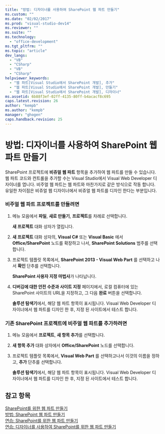 ```yaml
---
title: "방법: 디자이너를 사용하여 SharePoint 웹 파트 만들기"
ms.custom: ""
ms.date: "02/02/2017"
ms.prod: "visual-studio-dev14"
ms.reviewer: ""
ms.suite: ""
ms.technology: 
  - "office-development"
ms.tgt_pltfrm: ""
ms.topic: "article"
dev_langs: 
  - "VB"
  - "CSharp"
  - "VB"
  - "CSharp"
helpviewer_keywords: 
  - "웹 파트[Visual Studio에서 SharePoint 개발], 추가"
  - "웹 파트[Visual Studio에서 SharePoint 개발], 만들기"
  - "웹 파트[Visual Studio에서 SharePoint 개발], 디자이너"
ms.assetid: 6b88f3ef-02ff-4135-80ff-b4acacf8c695
caps.latest.revision: 26
author: "kempb"
ms.author: "kempb"
manager: "ghogen"
caps.handback.revision: 25
---
```

# 방법: 디자이너를 사용하여 SharePoint 웹 파트 만들기
  SharePoint 프로젝트에 **비쥬얼 웹 파트** 항목을 추가하여 웹 파트를 만들 수 있습니다.  웹 파트 코드와 컨트롤을 추가할 수는 Visual Studio에서 Visual Web Developer 디자이너를 엽니다.  비주얼 웹 파트는 웹 파트와 마찬가지로 같은 방식으로 작동 합니다.  유일한 차이점은 비쥬얼 웹 디자이너에서 비쥬얼 웹 파트를 디자인 한다는 부분입니다.  
  
### 비주얼 웹 파트 프로젝트를 만들려면  
  
1.  메뉴 모음에서 **파일**, **새로 만들기**, **프로젝트**를 차례로 선택합니다.  
  
     **새 프로젝트** 대화 상자가 열립니다.  
  
2.  **새 프로젝트** 대화 상자의, **Visual C\#** 또는 **Visual Basic** 에서 **Office\/SharePoint** 노드를 확장하고 나서, **SharePoint Solutions** 범주를 선택합니다.  
  
3.  프로젝트 템플릿 목록에서, **SharePoint 2013 \- Visual Web Part** 를 선택하고 나서 **확인** 단추를 선택합니다.  
  
     **SharePoint 사용자 지정 마법사**가 나타납니다.  
  
4.  **디버깅에 대한 안전 수준과 사이트 지정** 페이지에서, 로컬 컴퓨터에 있는 SharePoint 사이트의 URL을 지정하고, 그 다음 **완료** 버튼을 선택합니다.  
  
     **솔루션 탐색기**에서, 해당 웹 파트 항목이 표시됩니다.  Visual Web Developer 디자이너에서 웹 파트를 디자인 한 후, 지정 된 사이트에서 테스트 합니다.  
  
### 기존 SharePoint 프로젝트에 비주얼 웹 파트를 추가하려면  
  
1.  메뉴 모음에서 **프로젝트**, **새 항목 추가**를 선택합니다.  
  
2.  **새 항목 추가** 대화 상자에서 **Office\/SharePoint** 노드를 선택합니다.  
  
3.  프로젝트 템플릿 목록에서, **Visual Web Part** 를 선택하고나서 이것의 이름을 정하고, **추가** 단추를 선택합니다.  
  
     **솔루션 탐색기**에서, 해당 웹 파트 항목이 표시됩니다.  Visual Web Developer 디자이너에서 웹 파트를 디자인 한 후, 지정 된 사이트에서 테스트 합니다.  
  
## 참고 항목  
 [SharePoint를 위한 웹 파트 만들기](../sharepoint/creating-web-parts-for-sharepoint.md)   
 [방법: SharePoint 웹 파트 만들기](../sharepoint/how-to-create-a-sharepoint-web-part.md)   
 [연습: SharePoint를 위한 웹 파트 만들기](../sharepoint/walkthrough-creating-a-web-part-for-sharepoint.md)   
 [연습: 디자이너를 사용하여 SharePoint를 위한 웹 파트 만들기](../sharepoint/walkthrough-creating-a-web-part-for-sharepoint-by-using-a-designer.md)  
  
  